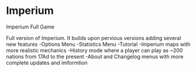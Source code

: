 # Imperium
Imperium Full Game

Full version of Imperium. It builds upon pervious versions adding several new features
  -Options Menu
  -Statistics Menu
  -Tutorial
  -Imperium maps with more realistic mechanics
  -History mode where a player can play as ~200 nations from 17Ad to the present
  -About and Changelog menus with more complete updates and imformtion
